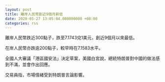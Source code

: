 ```yaml
---
layout: post
title: 離岸人民幣創近9個月新低
date: 2020-05-27 13:05:04.000000000 +08:00
categories: rss
---
```


離岸人民幣跌近300點子，跌至7.1743兌1美元，創近9個月以來最低。

在岸人民幣亦跌逾200點子，較早時在7.1583水平。

全國人大審議「港區國安法」決定草案，美國白宮說，總統特朗普對中國的做法感到不滿，並會作出回應。

交易員指，市場情緒受到特朗普言論影響。
